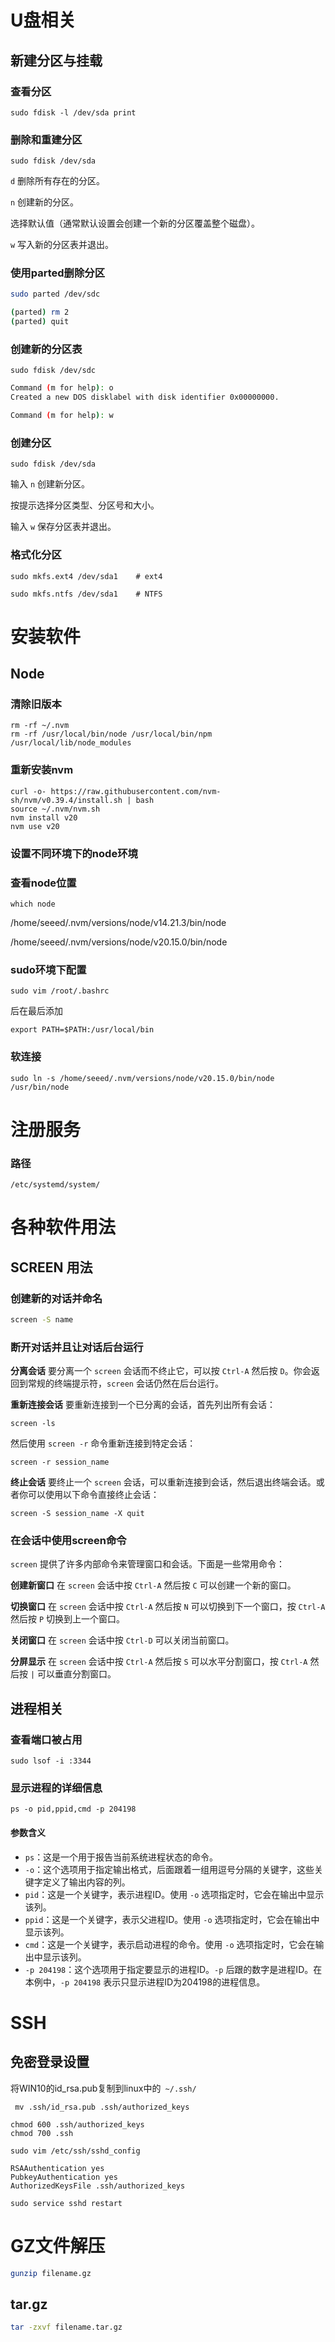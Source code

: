 # U盘相关

## 新建分区与挂载

### 查看分区

``` shell
sudo fdisk -l /dev/sda print 
```

### 删除和重建分区

``` shell
sudo fdisk /dev/sda
```

`d` 删除所有存在的分区。

`n` 创建新的分区。

选择默认值（通常默认设置会创建一个新的分区覆盖整个磁盘）。

`w` 写入新的分区表并退出。

### 使用parted删除分区

``` bash
sudo parted /dev/sdc
```

``` bash
(parted) rm 2
(parted) quit
```

### 创建新的分区表

``` shell
sudo fdisk /dev/sdc
```

```bash
Command (m for help): o
Created a new DOS disklabel with disk identifier 0x00000000.

Command (m for help): w
```



### 创建分区

``` shell
sudo fdisk /dev/sda
```

输入 `n` 创建新分区。

按提示选择分区类型、分区号和大小。

输入 `w` 保存分区表并退出。

### 格式化分区

``` shell
sudo mkfs.ext4 /dev/sda1    # ext4
```

``` shell
sudo mkfs.ntfs /dev/sda1    # NTFS
```



# 安装软件

## Node

### 清除旧版本

``` shell
rm -rf ~/.nvm
rm -rf /usr/local/bin/node /usr/local/bin/npm /usr/local/lib/node_modules
```

### 重新安装nvm

``` shell
curl -o- https://raw.githubusercontent.com/nvm-sh/nvm/v0.39.4/install.sh | bash
source ~/.nvm/nvm.sh
nvm install v20
nvm use v20
```

### 设置不同环境下的node环境

### 查看node位置

``` shell
which node
```

/home/seeed/.nvm/versions/node/v14.21.3/bin/node

/home/seeed/.nvm/versions/node/v20.15.0/bin/node

### sudo环境下配置

``` shell
sudo vim /root/.bashrc
```

后在最后添加

``` shell
export PATH=$PATH:/usr/local/bin
```

### 软连接

``` shell
sudo ln -s /home/seeed/.nvm/versions/node/v20.15.0/bin/node /usr/bin/node
```



# 注册服务

### 路径

``` shell
/etc/systemd/system/
```





# 各种软件用法

## SCREEN 用法

### 创建新的对话并命名

``` bash
screen -S name
```

### 断开对话并且让对话后台运行

**分离会话**
要分离一个 `screen` 会话而不终止它，可以按 `Ctrl-A` 然后按 `D`。你会返回到常规的终端提示符，`screen` 会话仍然在后台运行。

**重新连接会话**
要重新连接到一个已分离的会话，首先列出所有会话：

```shell
screen -ls
```

然后使用 `screen -r` 命令重新连接到特定会话：

```shell
screen -r session_name
```

**终止会话**
要终止一个 `screen` 会话，可以重新连接到会话，然后退出终端会话。或者你可以使用以下命令直接终止会话：

```
screen -S session_name -X quit
```

### 在会话中使用screen命令

`screen` 提供了许多内部命令来管理窗口和会话。下面是一些常用命令：

**创建新窗口**
在 `screen` 会话中按 `Ctrl-A` 然后按 `C` 可以创建一个新的窗口。

**切换窗口**
在 `screen` 会话中按 `Ctrl-A` 然后按 `N` 可以切换到下一个窗口，按 `Ctrl-A` 然后按 `P` 切换到上一个窗口。

**关闭窗口**
在 `screen` 会话中按 `Ctrl-D` 可以关闭当前窗口。

**分屏显示**
在 `screen` 会话中按 `Ctrl-A` 然后按 `S` 可以水平分割窗口，按 `Ctrl-A` 然后按 `|` 可以垂直分割窗口。

## 进程相关

### 查看端口被占用

``` shell
sudo lsof -i :3344
```

### 显示进程的详细信息

``` shell
ps -o pid,ppid,cmd -p 204198
```

#### 参数含义

- `ps`：这是一个用于报告当前系统进程状态的命令。
- `-o`：这个选项用于指定输出格式，后面跟着一组用逗号分隔的关键字，这些关键字定义了输出内容的列。
- `pid`：这是一个关键字，表示进程ID。使用 `-o` 选项指定时，它会在输出中显示该列。
- `ppid`：这是一个关键字，表示父进程ID。使用 `-o` 选项指定时，它会在输出中显示该列。
- `cmd`：这是一个关键字，表示启动进程的命令。使用 `-o` 选项指定时，它会在输出中显示该列。
- `-p 204198`：这个选项用于指定要显示的进程ID。`-p` 后跟的数字是进程ID。在本例中，`-p 204198` 表示只显示进程ID为204198的进程信息。



# SSH

## 免密登录设置

将WIN10的id_rsa.pub复制到linux中的`` ~/.ssh/``

`` mv .ssh/id_rsa.pub .ssh/authorized_keys``

```text
chmod 600 .ssh/authorized_keys
chmod 700 .ssh
```

```text
sudo vim /etc/ssh/sshd_config
```

```text
RSAAuthentication yes 
PubkeyAuthentication yes 
AuthorizedKeysFile .ssh/authorized_keys
```

```text
sudo service sshd restart
```

# GZ文件解压

```bash
gunzip filename.gz
```

## tar.gz

``` bash
tar -zxvf filename.tar.gz
```

